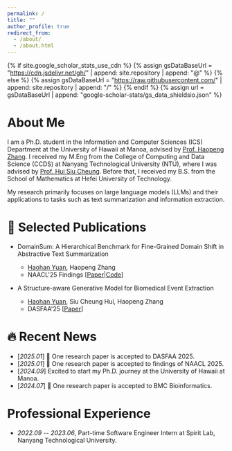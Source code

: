 ```yaml
---
permalink: /
title: ""
author_profile: true
redirect_from: 
  - /about/
  - /about.html
---
```


{% if site.google_scholar_stats_use_cdn %}
{% assign gsDataBaseUrl = "https://cdn.jsdelivr.net/gh/" | append: site.repository | append: "@" %}
{% else %}
{% assign gsDataBaseUrl = "https://raw.githubusercontent.com/" | append: site.repository | append: "/" %}
{% endif %}
{% assign url = gsDataBaseUrl | append: "google-scholar-stats/gs_data_shieldsio.json" %}

<span class='anchor' id='about-me'></span>

# About Me
I am a Ph.D. student in the Information and Computer Sciences (ICS) Department at the University of Hawaii at Manoa, advised by [Prof. Haopeng Zhang](https://scholar.google.fr/citations?user=DT_HlbYAAAAJ). I received my M.Eng from the College of Computing and Data Science (CCDS) at Nanyang Technological University (NTU), where I was advised by [Prof. Hui Siu Cheung](https://scholar.google.com/citations?user=d4ZYx6gAAAAJ). Before that, I received my B.S. from the School of Mathematics at Hefei University of Technology.

My research primarily focuses on large language models (LLMs) and their applications to tasks such as text summarization and information extraction.

# 📝 Selected Publications
- DomainSum: A Hierarchical Benchmark for Fine-Grained Domain Shift in Abstractive Text Summarization
  - <u>Haohan Yuan</u>, Haopeng Zhang
  - NAACL'25 Findings \[[Paper](https://arxiv.org/abs/2410.15687)\|[Code](https://github.com/hpzhang94/DomainSum)\]
 
- A Structure-aware Generative Model for Biomedical Event Extraction
  - <u>Haohan Yuan</u>, Siu Cheung Hui, Haopeng Zhang
  - DASFAA'25 \[[Paper](https://arxiv.org/abs/2408.06583)\]


# 🔥 Recent News
- [*2025.01*] 🎉 One research paper is accepted to DASFAA 2025.
- [*2025.01*] 🎉 One research paper is accepted to findings of NAACL 2025.
- [*2024.09*] Excited to start my Ph.D. journey at the University of Hawaii at Manoa.
- [*2024.07*] 🎉 One research paper is accepted to BMC Bioinformatics.

# Professional Experience
- *2022.09 -- 2023.06*, Part-time Software Engineer Intern at Spirit Lab, Nanyang Technological University.


